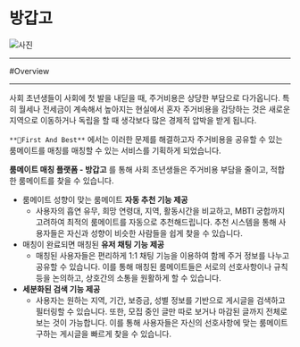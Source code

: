 # 방갑고
![사진](https://github.com/Team-FAB/FAB-FE/assets/122066788/595eb1c6-d188-460e-825f-ff15e9c75cf1)
***
#Overview
***
사회 초년생들이 사회에 첫 발을 내딛을 때, 주거비용은 상당한 부담으로 다가옵니다.
특히 월세나 전세금이 계속해서 높아지는 현실에서 혼자 주거비용을 감당하는 것은 새로운 지역으로 이동하거나 독립을 할 때 생각보다 많은 경제적 압박을 받게 됩니다.

`**🏅First And Best**` 에서는 이러한 문제를 해결하고자 주거비용을 공유할 수 있는 룸메이트를 매칭를 매칭할 수 있는 서비스를 기획하게 되었습니다.

**룸메이트 매칭 플랫폼 - 방갑고** 를 통해 사회 초년생들은 주거비용 부담을 줄이고, 적합한 룸메이트를 찾을 수 있습니다.

- 룸메이트 성향이 맞는 룸메이트 **자동 추천 기능 제공**
    - 사용자의 흡연 유무, 희망 연령대, 지역, 활동시간을 비교하고, MBTI 궁합까지 고려하여 최적의 룸메이트를 자동으로 추천해드립니다. 추천 시스템을 통해 사용자들은 자신과 성향이 비슷한 사람들을 쉽게 찾을 수 있습니다.
- 매칭이 완료되면 매칭된 **유저 채팅 기능 제공**
    - 매칭된 사용자들은 편리하게 1:1 채팅 기능을 이용하여 함께 주거 정보를 나누고 공유할 수 있습니다.
    이를 통해 매칭된 룸메이트들은 서로의 선호사항이나 규칙 등을 논의하고, 상호간의 소통을 원활하게 할 수 있습니다.
- **세분화된 검색 기능 제공**
    - 사용자는 원하는 지역, 기간, 보증금, 성별 정보를 기반으로 게시글을 검색하고 필터링할 수 있습니다. 또한, 모집 중인 글만 따로 보거나 마감된 글까지 전체로 보는 것이 가능합니다.
    이를 통해 사용자들은 자신의 선호사항에 맞는 룸메이트 구하는 게시글을 빠르게 찾을 수 있습니다.
